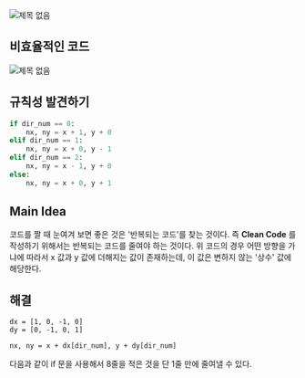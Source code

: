 ![제목 없음](https://github.com/Bigeco/Coding-Test-Study/assets/104182414/20e01dfc-d530-4085-946d-dd70e98fe9bf)


## 비효율적인 코드 
![제목 없음](https://github.com/Bigeco/Coding-Test-Study/assets/104182414/36e638ce-ffdd-41e2-b4a6-d987fdbc9173)


## 규칙성 발견하기 
```python
if dir_num == 0:
    nx, ny = x + 1, y + 0
elif dir_num == 1:
    nx, ny = x + 0, y - 1
elif dir_num == 2:
    nx, ny = x - 1, y + 0
else:
    nx, ny = x + 0, y + 1
```

## Main Idea
코드를 짤 때 눈여겨 보면 좋은 것은 '반복되는 코드'를 찾는 것이다. 즉 **Clean Code** 를 작성하기 위해서는 반복되는 코드를 줄여야 하는 것이다. 
위 코드의 경우 어떤 방향을 가냐에 따라서 x 값과 y 값에 더해지는 값이 존재하는데, 이 값은 변하지 않는 '상수' 값에 해당한다. 

## 해결
```
dx = [1, 0, -1, 0]
dy = [0, -1, 0, 1]

nx, ny = x + dx[dir_num], y + dy[dir_num]
```
다음과 같이 if 문을 사용해서 8줄을 적은 것을 단 1줄 만에 줄여낼 수 있다. 
